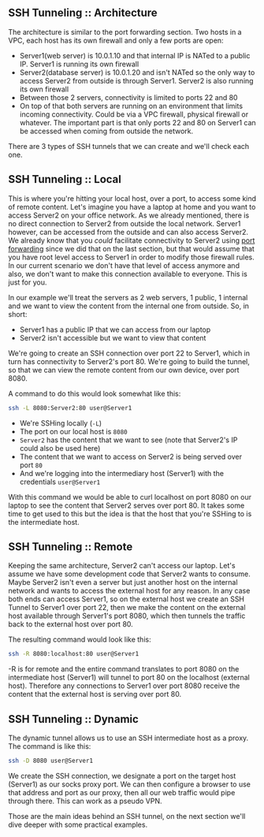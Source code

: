 ## SSH Tunneling :: Architecture
The architecture is similar to the port forwarding section. Two hosts in a VPC, each host has its own firewall and only a few ports are open:
- Server1(web server) is 10.0.1.10 and that internal IP is NATed to a public IP. Server1 is running its own firewall
- Server2(database server) is 10.0.1.20 and isn't NATed so the only way to access Server2 from outside is through Server1. Server2 is also running its own firewall
- Between those 2 servers, connectivity is limited to ports 22 and 80
- On top of that both servers are running on an environment that limits incoming connectivity. Could be via a VPC firewall, physical firewall or whatever. The important part is that only ports 22 and 80 on Server1 can be accessed when coming from outside the network.

There are 3 types of SSH tunnels that we can create and we'll check each one.

## SSH Tunneling :: Local
This is where you're hitting your local host, over a port, to access some kind of remote content. Let's imagine you have a laptop at home and you want to access Server2 on your office network. 
As we already mentioned, there is no direct connection to Server2 from outside the local network. Server1 however, can be accessed from the outside and can also access Server2.
We already know that you *could* facilitate connectivity to Server2 using [port forwarding](:/6a522c36f8e5448fab6d152fc9a3ac0f) since we did that on the last section, but that would assume that you have root level access to Server1 in order to modify those firewall rules. In our current scenario we don't have that level of access anymore and also, we don't want to make this connection available to everyone. This is just for you.

In our example we'll treat the servers as 2 web servers, 1 public, 1 internal and we want to view the content from the internal one from outside. So, in short:
- Server1 has a public IP that we can access from our laptop
- Server2 isn't accessible but we want to view that content

We're going to create an SSH connection over port 22 to Server1, which in turn has connectivity to Server2's port 80. We're going to build the tunnel, so that we can view the remote content from our own device, over port 8080. 

A command to do this would look somewhat like this:
```bash
ssh -L 8080:Server2:80 user@Server1
```
- We're SSHing locally (`-L`) 
- The port on our local host is `8080`
- `Server2` has the content that we want to see (note that Server2's IP could also be used here)
- The content that we want to access on Server2 is being served over port `80`
- And we're logging into the intermediary host (Server1) with the credentials `user@Server1`

With this command we would be able to curl localhost on port 8080 on our laptop to see the content that Server2 serves over port 80.
It takes some time to get used to this but the idea is that the host that you're SSHing to is the intermediate host.

## SSH Tunneling :: Remote
Keeping the same architecture, Server2 can't access our laptop. Let's assume we have some development code that Server2 wants to consume. Maybe Server2 isn't even a server but just another host on the internal network and wants to access the external host for any reason. 
In any case both ends can access Server1, so on the external host we create an SSH Tunnel to Server1 over port 22, then we make the content on the external host available through Server1's port 8080, which then tunnels the traffic back to the external host over port 80.

The resulting command would look like this:
```bash
ssh -R 8080:localhost:80 user@Server1
```
-R is for remote and the entire command translates to port 8080 on the intermediate host (Server1) will tunnel to port 80 on the localhost (external host). Therefore any connections to Server1 over port 8080 receive the content that the external host is serving over port 80.

## SSH Tunneling :: Dynamic
The dynamic tunnel allows us to use an SSH intermediate host as a proxy. The command is like this:
```bash
ssh -D 8080 user@Server1
```
We create the SSH connection, we designate a port on the target host (Server1) as our socks proxy port. We can then configure a browser to use that address and port as our proxy, then all our web traffic would pipe through there. This can work as a pseudo VPN.

Those are the main ideas behind an SSH tunnel, on the next section we'll dive deeper with some practical examples.